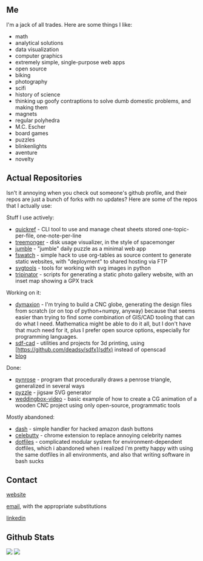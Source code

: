 ## Me

I'm a jack of all trades. Here are some things I like:

* math
* analytical solutions
* data visualization
* computer graphics
* extremely simple, single-purpose web apps
* open source
* biking
* photography
* scifi
* history of science
* thinking up goofy contraptions to solve dumb domestic problems, and making them
* magnets
* regular polyhedra
* M.C. Escher
* board games
* puzzles
* blinkenlights
* aventure
* novelty

## Actual Repositories

Isn't it annoying when you check out someone's github profile, and their repos are just a bunch of forks with no updates? Here are some of the repos that I actually use:

Stuff I use actively:
- [quickref](https://github.com/alanbernstein/quickref) - CLI tool to use and manage cheat sheets stored one-topic-per-file, one-note-per-line
- [treemonger](https://github.com/alanbernstein/treemonger) - disk usage visualizer, in the style of spacemonger
- [jumble](https://github.com/alanbernstein/jumble) - "jumble" daily puzzle as a minimal web app
- [fswatch](https://github.com/alanbernstein/fswatch) - simple hack to use org-tables as source content to generate static websites, with "deployment" to shared hosting via FTP
- [svgtools](https://github.com/alanbernstein/svgtools) - tools for working with svg images in python
- [tripinator](https://github.com/alanbernstein/tripinator) - scripts for generating a static photo gallery website, with an inset map showing a GPX track


Working on it:
- [dymaxion](https://github.com/alanbernstein/dymaxion) - I'm trying to build a CNC globe, generating the design files from scratch (or on top of python+numpy, anyway) because that seems easier than trying to find some combination of GIS/CAD tooling that can do what I need. Mathematica might be able to do it all, but I don't have that much need for it, plus I prefer open source options, especially for programming languages.
- [sdf-cad](https://github.com/alanbernstein/sdf-cad) - utilities and projects for 3d printing, using [https://github.com/deadsy/sdfx](sdfx) instead of openscad
- [blog](https://github.com/alanbernstein/blog)


Done:
- [pynrose](https://github.com/alanbernstein/pynrose) - program that procedurally draws a penrose triangle, generalized in several ways
- [pyzzle](https://github.com/alanbernstein/pyzzle) - jigsaw SVG generator
- [weddingbox-video](https://github.com/alanbernstein/weddingbox-video) - basic example of how to create a CG animation of a wooden CNC project using only open-source, programmatic tools


Mostly abandoned:
- [dash](https://github.com/alanbernstein/dash) - simple handler for hacked amazon dash buttons
- [celebutty](https://github.com/alanbernstein/celebutty) - chrome extension to replace annoying celebrity names
- [dotfiles](https://github.com/alanbernstein/dotfiles) - complicated modular system for environment-dependent dotfiles, which i abandoned when i realized i'm pretty happy with using the same dotfiles in all environments, and also that writing software in bash sucks



## Contact

[website](https://www.alanbernstein.net)

[email](mailto:alan.aaron.bernstein&gmail,com), with the appropriate substitutions

[linkedin](https://www.linkedin.com/in/alan-bernstein/)

## Github Stats

<p align="left">

  <img src="https://github-readme-stats.vercel.app/api?username=alanbernstein&hide=stars&show_icons=true&theme=vue&line_height=32">
  <img src="https://github-readme-stats.vercel.app/api/top-langs/?username=alanbernstein&count_private=true&theme=vue">

</p>
